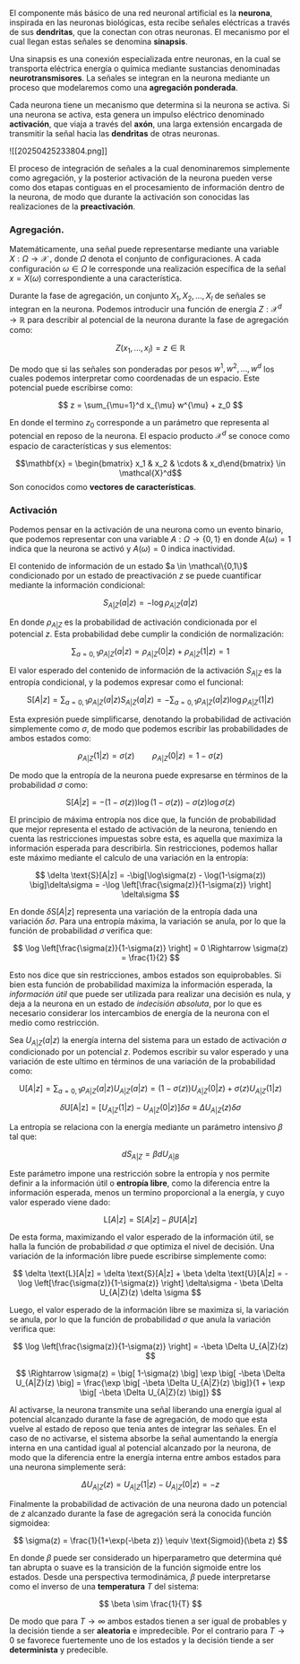 El componente más básico de una red neuronal artificial es la **neurona**, inspirada en las neuronas biológicas, esta recibe señales eléctricas a través de sus **dendritas**, que la conectan con otras neuronas. El mecanismo por el cual llegan estas señales se denomina **sinapsis**. 

Una sinapsis es una conexión especializada entre neuronas, en la cual se transporta eléctrica energía o química mediante sustancias denominadas **neurotransmisores**. La señales se integran en la neurona mediante un proceso que modelaremos como una **agregación ponderada**.

Cada neurona tiene un mecanismo que determina si la neurona se activa. Si una neurona se activa, esta genera un impulso eléctrico denominado **activación**, que viaja a través del **axón**, una larga extensión encargada de transmitir la señal hacia las **dendritas** de otras neuronas. 

![[20250425233804.png]]

El proceso de integración de señales a la cual denominaremos simplemente como agregación, y la posterior activación de la neurona pueden verse como dos etapas contiguas en el procesamiento de información dentro de la neurona, de modo que durante la activación son conocidas las realizaciones de la **preactivación**.

### Agregación.

Matemáticamente, una señal puede representarse mediante una variable $X: \Omega \rightarrow \mathcal{X}$ , donde $\Omega$ denota el conjunto de configuraciones. A cada configuración $\omega \in \Omega$ le corresponde una realización específica de la señal $x = X(\omega)$ correspondiente a una característica.  

Durante la fase de agregación, un conjunto $X_1, X_2,..., X_l$ de señales se integran en la neurona. Podemos introducir una función de energía $Z: \mathcal{X}^d \rightarrow \mathbb{R}$ para describir al potencial de la neurona durante la fase de agregación como:

$$
Z(x_1,...,x_l) = z \in \mathbb{R}
$$

De modo que si las señales son ponderadas por pesos $w^1, w^2, ..., w^d$  los cuales podemos interpretar como coordenadas de un espacio. Este potencial puede escribirse como:

$$
z = \sum_{\mu=1}^d x_{\mu} w^{\mu} + z_0
$$

En donde el termino $z_0$ corresponde a un parámetro que representa al potencial en reposo de la neurona.   El espacio producto $\mathcal{X}^d$ se conoce como espacio de características y sus elementos:

$$\mathbf{x} = \begin{bmatrix} x_1 & x_2 & \cdots & x_d\end{bmatrix} \in \mathcal{X}^d$$ 
Son conocidos como **vectores de características**. 

### Activación
 
Podemos pensar en la activación de una neurona como un evento binario, que podemos representar con una variable $A: \Omega \rightarrow \{0, 1\}$ en donde $A(\omega) = 1$ indica que la neurona se activó y $A(\omega) = 0$ indica inactividad.  

El contenido de información de un estado $a \in \mathcal\{0,1\}$ condicionado por un estado de preactivación $z$ se puede cuantificar mediante la información condicional:

$$
S_{A|Z}(a|z) = -\log \rho_{A|Z}(a|z)
$$

En donde $\rho_{A|Z}$ es la probabilidad de activación condicionada por el potencial $z$. Esta probabilidad debe cumplir la condición de normalización:

$$
\sum_{a =0,1} \rho_{A|Z}(a|z) = \rho_{A|Z}(0|z) + \rho_{A|Z}(1|z) = 1
$$

El valor esperado del contenido de información de la activación $S_{A|Z}$ es la entropía condicional, y la podemos expresar como el funcional:

$$
\text{S}[A|z] = \sum_{a=0,1} \rho_{A|Z}(a|z) S_{A|Z}(a|z) = -\sum_{a=0,1}\rho_{A|Z}(a|z) \log \rho_{A|Z}(1|z)
$$

Esta expresión puede simplificarse, denotando la probabilidad de activación simplemente como $\sigma$, de modo que podemos escribir las probabilidades de ambos estados como:

$$
\rho_{A|Z}(1|z) = \sigma(z) \qquad \rho_{A|Z}(0|z) = 1- \sigma(z)
$$

De modo que la entropía de la neurona puede expresarse en términos de la probabilidad $\sigma$ como:

$$
\text{S}[A|z] = -(1-\sigma(z)) \log(1-\sigma(z)) - \sigma(z)\log\sigma(z)
$$

El principio de máxima entropía nos dice que, la función de probabilidad que mejor representa el estado de activación de la neurona, teniendo en cuenta las restricciones impuestas sobre esta, es aquella que maximiza la información esperada para describirla. Sin restricciones, podemos hallar este máximo mediante el calculo de una variación en la entropía:

$$
\delta \text{S}[A|z] = -\big[\log\sigma(z) - \log(1-\sigma(z)) \big]\delta\sigma = -\log \left[\frac{\sigma(z)}{1-\sigma(z)} \right] \delta\sigma
$$

En donde $\delta \text{S}[A|z]$ representa una variación de la entropía dada una variación $\delta \sigma$. Para una entropía máxima, la variación se anula, por lo que la función de probabilidad $\sigma$ verifica que:

$$
\log \left[\frac{\sigma(z)}{1-\sigma(z)} \right] = 0 \Rightarrow \sigma(z) = \frac{1}{2}
$$

Esto nos dice que sin restricciones, ambos estados son equiprobables. Si bien esta función de probabilidad maximiza la información esperada, la *información útil* que puede ser utilizada para realizar una decisión es nula, y deja a la neurona en un estado de *indecisión absoluta*, por lo que es necesario considerar los intercambios de energía de la neurona con el medio como restricción.

Sea $U_{A|Z}(a|z)$ la energía interna del sistema para un estado de activación $a$ condicionado por un potencial $z$. Podemos escribir su valor esperado y una variación de este ultimo en términos de una variación de la probabilidad como:

$$
\text{U}[A|z] = \sum_{a=0,1} \rho_{A|Z}(a|z) U_{A|Z}(a|z) = (1 - \sigma(z))U_{A|Z}(0|z) + \sigma(z) U_{A|Z}(1|z)
$$
 
$$
\delta \text{U[A|z]} = \big[ U_{A|Z}(1|z) - U_{A|Z}(0|z) \big] \delta \sigma \equiv \Delta U_{A|Z}(z) \delta \sigma
$$

La entropía se relaciona con la energía mediante un parámetro intensivo $\beta$ tal que:

$$
dS_{A|Z} = \beta dU_{A|B}
$$

Este parámetro impone una restricción sobre la entropía y nos permite definir a la información útil o **entropía libre**, como la diferencia entre la información esperada, menos un termino proporcional a la energía, y cuyo valor esperado viene dado:

$$
\text{L}[A|z] = \text{S}[A|z] - \beta \text{U}[A|z] 
$$

De esta forma, maximizando el valor esperado de la información útil, se halla la función de probabilidad $\sigma$ que optimiza el nivel de decisión. Una variación de la información libre puede escribirse simplemente como:

$$
\delta \text{L}[A|z] = \delta \text{S}[A|z] + \beta \delta \text{U}[A|z]  = 
-\log \left[\frac{\sigma(z)}{1-\sigma(z)} \right] \delta\sigma - \beta \Delta U_{A|Z}(z) \delta \sigma
$$

Luego, el valor esperado de la información libre se maximiza si, la variación se anula, por lo que la función de probabilidad $\sigma$ que anula la variación verifica que:

$$
\log \left[\frac{\sigma(z)}{1-\sigma(z)} \right] = -\beta \Delta U_{A|Z}(z)
$$

$$
\Rightarrow \sigma(z) = \big[ 1-\sigma(z) \big] \exp \big[ -\beta \Delta U_{A|Z}(z) \big] = \frac{\exp \big[ -\beta \Delta U_{A|Z}(z) \big]}{1 + \exp \big[ -\beta \Delta U_{A|Z}(z) \big]}
$$

Al activarse, la neurona transmite una señal liberando una energía igual al potencial alcanzado durante la fase de agregación, de modo que esta vuelve al estado de reposo que tenia antes de integrar las señales. En el caso de no activarse, el sistema absorbe la señal aumentando la energía interna en una cantidad igual al potencial alcanzado por la neurona, de modo que la diferencia entre la energía interna entre ambos estados para una neurona simplemente será: 

$$
\Delta U_{A|Z}(z) = U_{A|Z}(1|z) - U_{A|Z}(0|z) = -z
$$

Finalmente la probabilidad de activación de una neurona dado un potencial de $z$ alcanzado durante la fase de agregación será la conocida función sigmoidea:  

$$
\sigma(z) = \frac{1}{1+\exp(-\beta z)} \equiv \text{Sigmoid}(\beta z)
$$

En donde $\beta$ puede ser considerado un hiperparametro que determina qué tan abrupta o suave es la transición de la función sigmoide entre los estados. Desde una perspectiva termodinámica, $\beta$ puede interpretarse como el inverso de una **temperatura** $T$ del sistema:

$$
\beta \sim \frac{1}{T}
$$

De modo que para $T \rightarrow \infty$ ambos estados tienen a ser igual de probables y la decisión tiende a ser **aleatoria** e impredecible. Por el contrario para $T \rightarrow 0$ se favorece fuertemente uno de los estados y la decisión tiende a ser **determinista** y predecible.